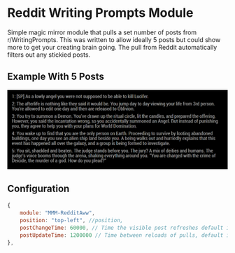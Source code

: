 # Reddit Writing Prompts Module

Simple magic mirror module that pulls a set number of posts from r/WritingPrompts. This was written to allow ideally 5 posts but could show more to get your creating brain going. The pull from Reddit automatically filters out any stickied posts.



## Example With 5 Posts
![ExamplePosts](./MMM-RedditWritingPrompts.PNG)

## Configuration

``` javascript
{
    module: "MMM-RedditAww",
    position: "top-left", //position,
    postChangeTime: 60000, // Time the visible post refreshes default is one minute
    postUpdateTime: 1200000 // Time between reloads of pulls, default is 20 mins
},
```